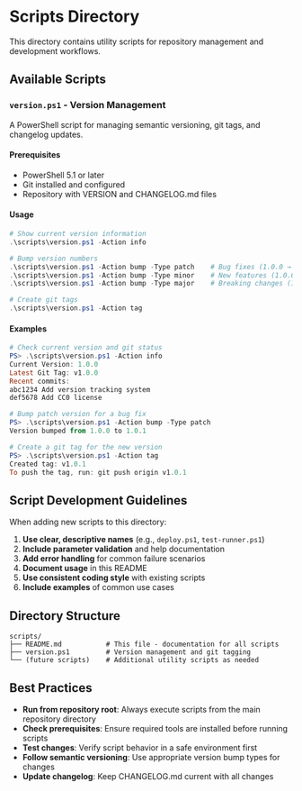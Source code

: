 # Scripts Directory

This directory contains utility scripts for repository management and development workflows.

## Available Scripts

### `version.ps1` - Version Management
A PowerShell script for managing semantic versioning, git tags, and changelog updates.

#### Prerequisites
- PowerShell 5.1 or later
- Git installed and configured
- Repository with VERSION and CHANGELOG.md files

#### Usage

```powershell
# Show current version information
.\scripts\version.ps1 -Action info

# Bump version numbers
.\scripts\version.ps1 -Action bump -Type patch    # Bug fixes (1.0.0 → 1.0.1)
.\scripts\version.ps1 -Action bump -Type minor    # New features (1.0.0 → 1.1.0)
.\scripts\version.ps1 -Action bump -Type major    # Breaking changes (1.0.0 → 2.0.0)

# Create git tags
.\scripts\version.ps1 -Action tag
```

#### Examples

```powershell
# Check current version and git status
PS> .\scripts\version.ps1 -Action info
Current Version: 1.0.0
Latest Git Tag: v1.0.0
Recent commits:
abc1234 Add version tracking system
def5678 Add CC0 license

# Bump patch version for a bug fix
PS> .\scripts\version.ps1 -Action bump -Type patch
Version bumped from 1.0.0 to 1.0.1

# Create a git tag for the new version
PS> .\scripts\version.ps1 -Action tag
Created tag: v1.0.1
To push the tag, run: git push origin v1.0.1
```

## Script Development Guidelines

When adding new scripts to this directory:

1. **Use clear, descriptive names** (e.g., `deploy.ps1`, `test-runner.ps1`)
2. **Include parameter validation** and help documentation
3. **Add error handling** for common failure scenarios
4. **Document usage** in this README
5. **Use consistent coding style** with existing scripts
6. **Include examples** of common use cases

## Directory Structure

```text
scripts/
├── README.md           # This file - documentation for all scripts
├── version.ps1         # Version management and git tagging
└── (future scripts)    # Additional utility scripts as needed
```

## Best Practices

- **Run from repository root**: Always execute scripts from the main repository directory
- **Check prerequisites**: Ensure required tools are installed before running scripts
- **Test changes**: Verify script behavior in a safe environment first
- **Follow semantic versioning**: Use appropriate version bump types for changes
- **Update changelog**: Keep CHANGELOG.md current with all changes